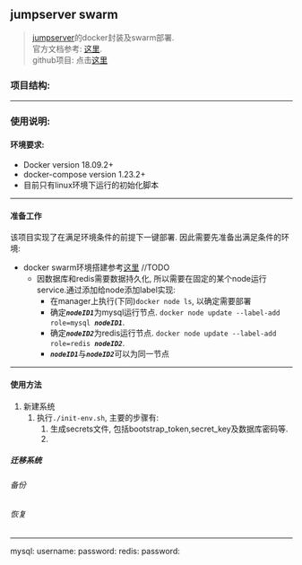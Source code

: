 ## jumpserver swarm
> [jumpserver](http://www.jumpserver.org/)的docker封装及swarm部署.\
> 官方文档参考: [这里](https://jumpserver.readthedocs.io/zh/master/). \
> github项目: 点击[这里](https://github.com/jumpserver/jumpserver)

### 项目结构:

---

### 使用说明:

#### 环境要求:
* Docker version 18.09.2+
* docker-compose version 1.23.2+
* 目前只有linux环境下运行的初始化脚本
---
#### 准备工作
该项目实现了在满足环境条件的前提下一键部署. 因此需要先准备出满足条件的环境: 
* docker swarm环境搭建参考[这里]() //TODO
    * 因数据库和redis需要数据持久化, 所以需要在固定的某个node运行service.通过添加给node添加label实现:
        * 在manager上执行(下同)`docker node ls`, 以确定需要部署
        * 确定<i><b>`nodeID1`</b></i>为mysql运行节点. `docker node update --label-add role=mysql `<i><b>`nodeID1`</b></i>.  
        * 确定<i><b>`nodeID2`</b></i>为redis运行节点. `docker node update --label-add role=redis `<i><b>`nodeID2`</b></i>.
        * <i><b>`nodeID1`</b></i>与<i><b>`nodeID2`</b></i>可以为同一节点
---
#### 使用方法

1. 新建系统
    1. 执行`./init-env.sh`, 主要的步骤有:
        1. 生成secrets文件, 包括bootstrap_token,secret_key及数据库密码等.
        2. 


##### 迁移系统

###### 备份

###### 恢复



---
mysql:
    username:
    password:
redis:
    password:
